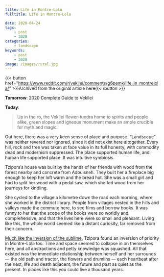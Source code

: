 ```yaml
---
title: Life in Montre-Lola
fulltitle: Life in Montre-Lola

date: 2020-04-24
tags:
    - post
    - 2020
categories:
    - landscape
keywords:
    - post
    - 2020
image: /images/rural.jpg
---
```

{{< button href="https://www.reddit.com/r/vekllei/comments/g6pemk/life_in_montrelola/" >}}Archived from the original article here{{< /button >}}

**Tomorrow**: 2020 Complete Guide to Vekllei

**Today**:

>Up in the ro, the Vekllei flower-tundra home to spirits and people alike, green slopes and igneous monument make an ample crucible for myth and magic.

Out here, there was a very keen sense of place and purpose. “Landscape” was neither revered nor ignored, since it did not exist here altogether. Every hill, rock and tree was taken at face value in its full honesty, with commodity dead and modernism suppressed. The place supported human life, and human life supported place. It was intuitive symbiosis.

Tzipora’s house was built by the hands of her friends with wood from the forest nearby and concrete from Adouisneh. They built her a fireplace big enough to keep her loft warm and the bread hot. She was a small girl and had to split her wood with a pedal saw, which she fed wood from her journeys for kindling.

She cycled to the village a kilometre down the road each morning, where she worked in the district library. People from villages nested in the hills and valleys made the commute here, to see films and borrow books. It was funny to her that the scope of the books were so worldly and comprehensive, and that the lives here were so small and pleasant. Living like this, the whole world seemed like a distant curiosity, far removed from their concern.

[Much like the inversion of the sublime](https://www.reddit.com/r/vekllei/comments/eqi5tr/the_girl_and_the_sublime/), Tzipora found an inversion of priority in Montre-Lola too. Time and space seemed to collapse in on themselves here, and all abstractions and petty knowledge was squashed. All that existed was the immediate relationship between herself and her surrounds — the old path and tractor, the flowers and drumlins — each heartbeat after the next, life and death adjacent, the future and past as quiet as the present. In places like this you could live a thousand years.
